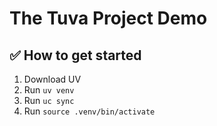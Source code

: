 # The Tuva Project Demo

## ✅ How to get started

1. Download UV
2. Run `uv venv`
3. Run `uc sync`
4. Run `source .venv/bin/activate`
